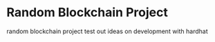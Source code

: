 # Random Blockchain Project

random blockchain project test out ideas on development with hardhat



